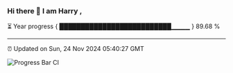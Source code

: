 ### Hi there 👋 I am Harry , 

⏳ Year progress { ██████████████████████████▁▁▁▁ } 89.68 %

---

⏰ Updated on Sun, 24 Nov 2024 05:40:27 GMT

![Progress Bar CI](https://github.com/duykhang68/duykhang68/workflows/Progress%20Bar%20CI/badge.svg)
